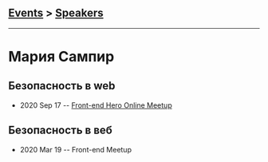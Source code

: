 ## [Events](../README.md) > [Speakers](../speakers.md)
---

# Мария Сампир

## Безопасность в web
- 2020 Sep 17 -- [Front-end Hero Online Meetup](https://www.youtube.com/watch?v=H3IIpRTUdFU)    
## Безопасность в веб
- 2020 Mar 19 -- Front-end Meetup    
